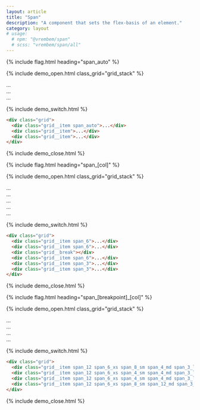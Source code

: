 ```yaml
---
layout: article
title: "Span"
description: "A component that sets the flex-basis of an element."
category: layout
# usage:
  # npm: "@vrembem/span"
  # scss: "vrembem/span/all"
---
```


{% include flag.html heading="span_auto" %}

{% include demo_open.html class_grid="grid_stack" %}

<div class="grid grid_flatten">

  <div class="grid__item span_auto">
    <div class="box">...</div>
  </div>

  <div class="grid__item">
    <div class="box">...</div>
  </div>

  <div class="grid__item">
    <div class="box">...</div>
  </div>

</div>

{% include demo_switch.html %}

```html
<div class="grid">
  <div class="grid__item span_auto">...</div>
  <div class="grid__item">...</div>
  <div class="grid__item">...</div>
</div>
```

{% include demo_close.html %}

{% include flag.html heading="span_[col]" %}

{% include demo_open.html class_grid="grid_stack" %}

<div class="grid grid_flatten">

  <div class="grid__item span_6">
    <div class="box">...</div>
  </div>

  <div class="grid__item span_6">
    <div class="box">...</div>
  </div>

  <div class="grid__break"></div>

  <div class="grid__item span_6">
    <div class="box">...</div>
  </div>

  <div class="grid__item span_3">
    <div class="box">...</div>
  </div>

  <div class="grid__item span_3">
    <div class="box">...</div>
  </div>

</div>

{% include demo_switch.html %}

```html
<div class="grid">
  <div class="grid__item span_6">...</div>
  <div class="grid__item span_6">...</div>
  <div class="grid__break"></div>
  <div class="grid__item span_6">...</div>
  <div class="grid__item span_3">...</div>
  <div class="grid__item span_3">...</div>
</div>
```

{% include demo_close.html %}

{% include flag.html heading="span_[breakpoint]_[col]" %}

{% include demo_open.html class_grid="grid_stack" %}

<div class="grid grid_flatten">

  <div class="grid__item span_12 span_6_xs span_8_sm span_4_md span_3_lg">
    <div class="box">...</div>
  </div>

  <div class="grid__item span_12 span_6_xs span_4_sm span_4_md span_3_lg">
    <div class="box">...</div>
  </div>

  <div class="grid__item span_12 span_6_xs span_4_sm span_4_md span_3_lg">
    <div class="box">...</div>
  </div>

  <div class="grid__item span_12 span_6_xs span_8_sm span_12_md span_3_lg">
    <div class="box">...</div>
  </div>

</div>

{% include demo_switch.html %}

```html
<div class="grid">
  <div class="grid__item span_12 span_6_xs span_8_sm span_4_md span_3_lg">...</div>
  <div class="grid__item span_12 span_6_xs span_4_sm span_4_md span_3_lg">...</div>
  <div class="grid__item span_12 span_6_xs span_4_sm span_4_md span_3_lg">...</div>
  <div class="grid__item span_12 span_6_xs span_8_sm span_12_md span_3_lg">...</div>
</div>
```

{% include demo_close.html %}
